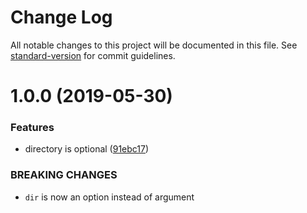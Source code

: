 # Change Log

All notable changes to this project will be documented in this file. See [standard-version](https://github.com/conventional-changelog/standard-version) for commit guidelines.

<a name="1.0.0"></a>
# 1.0.0 (2019-05-30)


### Features

* directory is optional ([91ebc17](https://github.com/mondora/azure-cdn-cli/commit/91ebc17))


### BREAKING CHANGES

* `dir` is now an option instead of argument
